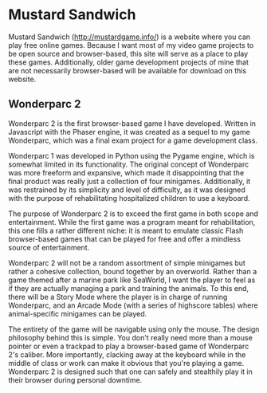 # Mustard Sandwich
Mustard Sandwich (http://mustardgame.info/) is a website where you can play free online games. Because I want most of my video game projects to be open source and browser-based, this site will serve as a place to play these games. Additionally, older game development projects of mine that are not necessarily browser-based will be available for download on this website.

## Wonderparc 2
Wonderparc 2 is the first browser-based game I have developed. Written in Javascript with the Phaser engine, it was created as a sequel to my game Wonderparc, which was a final exam project for a game development class. 

Wonderparc 1 was developed in Python using the Pygame engine, which is somewhat limited in its functionality. The original concept of Wonderparc was more freeform and expansive, which made it disappointing that the final product was really just a collection of four minigames. Additionally, it was restrained by its simplicity and level of difficulty, as it was designed with the purpose of rehabilitating hospitalized children to use a keyboard. 

The purpose of Wonderparc 2 is to exceed the first game in both scope and entertainment. While the first game was a program meant for rehabilitation, this one fills a rather different niche: it is meant to emulate classic Flash browser-based games that can be played for free and offer a mindless source of entertainment.

Wonderparc 2 will not be a random assortment of simple minigames but rather a cohesive collection, bound together by an overworld. Rather than a game themed after a marine park like SeaWorld, I want the player to feel as if they are actually managing a park and training the animals. To this end, there will be a Story Mode where the player is in charge of running Wonderparc, and an Arcade Mode (with a series of highscore tables) where animal-specific minigames can be played.

The entirety of the game will be navigable using only the mouse. The design philosophy behind this is simple. You don't really need more than a mouse pointer or even a trackpad to play a browser-based game of Wonderparc 2's caliber. More importantly, clacking away at the keyboard while in the middle of class or work can make it obvious that you're playing a game. Wonderparc 2 is designed such that one can safely and stealthily play it in their browser during personal downtime. 